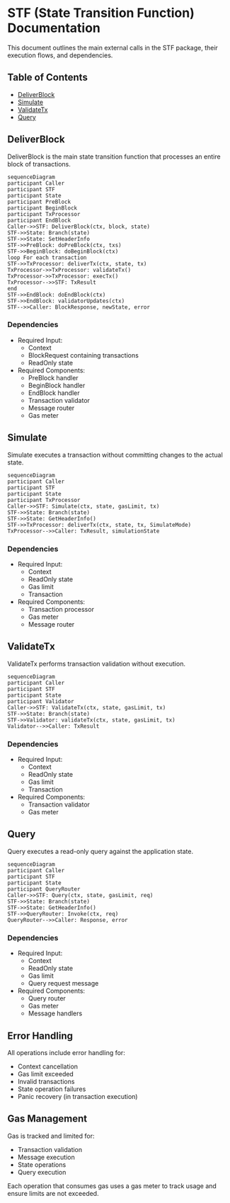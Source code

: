 # STF (State Transition Function) Documentation

This document outlines the main external calls in the STF package, their execution flows, and dependencies.

## Table of Contents
- [DeliverBlock](#deliverblock)
- [Simulate](#simulate)
- [ValidateTx](#validatetx)
- [Query](#query)

## DeliverBlock

DeliverBlock is the main state transition function that processes an entire block of transactions.

```mermaid
sequenceDiagram
participant Caller
participant STF
participant State
participant PreBlock
participant BeginBlock
participant TxProcessor
participant EndBlock
Caller->>STF: DeliverBlock(ctx, block, state)
STF->>State: Branch(state)
STF->>State: SetHeaderInfo
STF->>PreBlock: doPreBlock(ctx, txs)
STF->>BeginBlock: doBeginBlock(ctx)
loop For each transaction
STF->>TxProcessor: deliverTx(ctx, state, tx)
TxProcessor->>TxProcessor: validateTx()
TxProcessor->>TxProcessor: execTx()
TxProcessor-->>STF: TxResult
end
STF->>EndBlock: doEndBlock(ctx)
STF->>EndBlock: validatorUpdates(ctx)
STF-->>Caller: BlockResponse, newState, error
```

### Dependencies
- Required Input:
  - Context
  - BlockRequest containing transactions
  - ReadOnly state
- Required Components:
  - PreBlock handler
  - BeginBlock handler
  - EndBlock handler
  - Transaction validator
  - Message router
  - Gas meter

## Simulate

Simulate executes a transaction without committing changes to the actual state.

```mermaid
sequenceDiagram
participant Caller
participant STF
participant State
participant TxProcessor
Caller->>STF: Simulate(ctx, state, gasLimit, tx)
STF->>State: Branch(state)
STF->>State: GetHeaderInfo()
STF->>TxProcessor: deliverTx(ctx, state, tx, SimulateMode)
TxProcessor-->>Caller: TxResult, simulationState
```

### Dependencies
- Required Input:
  - Context
  - ReadOnly state
  - Gas limit
  - Transaction
- Required Components:
  - Transaction processor
  - Gas meter
  - Message router

## ValidateTx

ValidateTx performs transaction validation without execution.

```mermaid
sequenceDiagram
participant Caller
participant STF
participant State
participant Validator
Caller->>STF: ValidateTx(ctx, state, gasLimit, tx)
STF->>State: Branch(state)
STF->>Validator: validateTx(ctx, state, gasLimit, tx)
Validator-->>Caller: TxResult
```

### Dependencies
- Required Input:
  - Context
  - ReadOnly state
  - Gas limit
  - Transaction
- Required Components:
  - Transaction validator
  - Gas meter

## Query

Query executes a read-only query against the application state.

```mermaid
sequenceDiagram
participant Caller
participant STF
participant State
participant QueryRouter
Caller->>STF: Query(ctx, state, gasLimit, req)
STF->>State: Branch(state)
STF->>State: GetHeaderInfo()
STF->>QueryRouter: Invoke(ctx, req)
QueryRouter-->>Caller: Response, error
```

### Dependencies
- Required Input:
  - Context
  - ReadOnly state
  - Gas limit
  - Query request message
- Required Components:
  - Query router
  - Gas meter
  - Message handlers

## Error Handling

All operations include error handling for:
- Context cancellation
- Gas limit exceeded
- Invalid transactions
- State operation failures
- Panic recovery (in transaction execution)

## Gas Management

Gas is tracked and limited for:
- Transaction validation
- Message execution
- State operations
- Query execution

Each operation that consumes gas uses a gas meter to track usage and ensure limits are not exceeded.